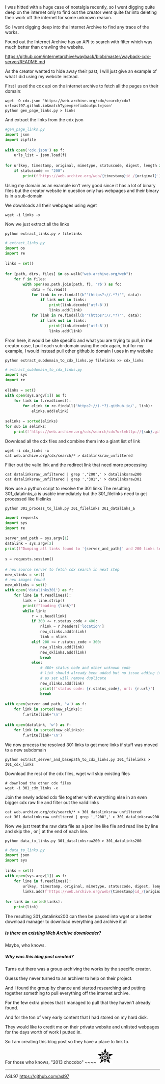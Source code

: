 I was hitted with a huge case of nostalgia recently, so I went digging quite deep on the internet only to find out the creator went quite far into deleting their work off the internet for some unknown reason.

So I went digging deep into the Internet Archive to find any trace of the works.

Found out the Internet Archive has an API to search with filter which was much better than crawling the website.

https://github.com/internetarchive/wayback/blob/master/wayback-cdx-server/README.md

As the creator wanted to hide away their past, I will just give an example of what I did using my website instead.

First I used the cdx api on the internet archive to fetch all the pages on their domain:

```
wget -O cdx.json 'https://web.archive.org/cdx/search/cdx?url=asl97.github.io&matchType=prefix&output=json'
python gen_page_links.py > links
```

And extract the links from the cdx json

```python
#gen_page_links.py
import json
import zipfile

with open('cdx.json') as f:
    urls_list = json.load(f)

for urlkey, timestamp, original, mimetype, statuscode, digest, length in urls_list[1:]:
    if statuscode == "200":
        print(f'https://web.archive.org/web/{timestamp}id_/{original}')

```

Using my domain as an example isn't very good since it has a lot of binary files but the creator website in question only has webpages and their binary is in a sub-domain

We downloads all their webpages using wget

```
wget -i links -x
```

Now we just extract all the links

```
python extract_links.py > filelinks
```

```python
# extract_links.py
import os
import re

links = set()

for [path, dirs, files] in os.walk("web.archive.org/web"):
    for f in files:
        with open(os.path.join(path, f), 'rb') as fo:
            data = fo.read()
            for link in re.findall(b"'(https?://.*?)'", data):
                if link not in links:
                    print(link.decode('utf-8'))
                    links.add(link)
            for link in re.findall(b'"(https?://.*?)"', data):
                if link not in links:
                    print(link.decode('utf-8'))
                    links.add(link)
```

From here, it would be site specific and what you are trying to pull, in the creator case, I pull each sub-domain using the cdx again, but for my example, I would instead pull other github.io domain I uses in my website

```
python extract_subdomain_to_cdx_links.py filelinks >> cdx_links
```

```python
# extract_subdomain_to_cdx_links.py
import sys
import re

elinks = set()
with open(sys.argv[1]) as f:
    for link in f.readlines():
        for elink in re.findall('https?://(.*?).github.io/', link):
            elinks.add(elink)

selinks = sorted(elinks)
for sub in selinks:
    print(f'https://web.archive.org/cdx/search/cdx?url=http://{sub}.github.io/&matchType=prefix&output=json')
```

Download all the cdx files and combine them into a giant list of link

```
wget -i cdx_links -x
cat web.archive.org/cdx/search/* > datalinksraw_unfiltered 
```

Filter out the valid link and the redirect link that need more processing

```
cat datalinksraw_unfiltered | grep ',"200",' > datalinksraw200
cat datalinksraw_unfiltered | grep ',"301",' > datalinksraw301
```

Now use a python script to resolve the 301 links
The resulting 301_datalinks_a is usable immediately
but the 301_filelinks need to get processed like filelinks 
```
python 301_process_to_link.py 301_filelinks 301_datalinks_a
```

```python
import requests
import sys
import re

server_and_path = sys.argv[1]
datalink = sys.argv[2]
print(f"Dumping all links found to '{server_and_path}' and 200 links to '{datalink}'")

s = requests.session()

# new source server to fetch cdx search in next step
new_slinks = set()
# new images found
new_oklinks = set()
with open('datalinks301') as f:
    for line in f.readlines():
        link = line.strip()
        print(f"loading {link}")
        while link:
            r = s.head(link)
            if 300 <= r.status_code < 400:
                nlink = r.headers['location']
                new_slinks.add(nlink)
                link = nlink
            elif 200 <= r.status_code < 300:
                new_slinks.add(link)
                new_oklinks.add(link)
                break
            else:
                # 400+ status code and other unknown code
                # link should already been added but no issue adding it again
                # as set will remove duplicate
                new_slinks.add(link)
                print(f'status code: {r.status_code}, url: {r.url}')
                break

with open(server_and_path, 'w') as f:
    for link in sorted(new_slinks):
        f.write(link+'\n')

with open(datalink, 'w') as f:
    for link in sorted(new_oklinks):
        f.write(link+'\n')
```

We now process the resolved 301 links to get more links if stuff was moved to a new subdomain

```
python extract_server_and_basepath_to_cdx_links.py 301_filelinks > 301_cdx_links
```

Download the rest of the cdx files, wget will skip existing files
```
# download the other cdx files
wget -i 301_cdx_links -x
```

Join the newly added cdx file together with everything else in an even bigger cdx raw file and filter out the valid links

```
cat web.archive.org/cdx/search/* > 301_datalinksraw_unfiltered
cat 301_datalinksraw_unfiltered | grep ',"200",' > 301_datalinksraw200
```

Now we just treat the raw data file as a jsonline like file and read line by line and skip the , or ] at the end of each line.

```
python data_to_links.py 301_datalinksraw200 > 301_datalinks200
```

```python
# data_to_links.py
import json
import sys

links = set()
with open(sys.argv[1]) as f:
    for line in f.readlines():
        urlkey, timestamp, original, mimetype, statuscode, digest, length = json.loads(line.strip()[:-1])
        links.add(f'https://web.archive.org/web/{timestamp}id_/{original}')

for link in sorted(links):
    print(link)
```

The resulting 301_datalinks200 can then be passed into wget or a better download manager to download everything and archive it all


##### Is there an existing Web Archive downloader?

Maybe, who knows.

##### Why was this blog post created?

Turns out there was a group archiving the works by the specific creator.

Guess they never turned to an archiver to help on their project.

And I found the group by chance and started researching and putting together something to pull everything off the internet archive.

For the few extra pieces that I managed to pull that they haven't already found.

And for the ton of very early content that I had stored on my hard disk.

They would like to credit me on their private website and unlisted webpages for the days worth of work I putted in.

So I am creating this blog post so they have a place to link to.

For those who knows, "2013 chocobo" ~~~~ <img src="./star.gif"></img>
____
ASL97 https://github.com/asl97
